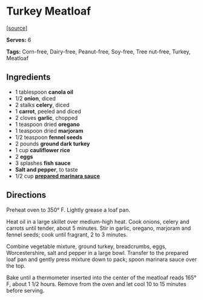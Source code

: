 # Turkey Meatloaf

[[source]](https://www.pccmarkets.com/recipe/turkey-meatloaf/)

**Serves:** 6

**Tags:** Corn-free, Dairy-free, Peanut-free, Soy-free, Tree nut-free, Turkey, Meatloaf

## Ingredients

* 1 tablespoon **canola oil**
* 1/2 **onion**, diced
* 2 stalks **celery**, diced
* 1 **carrot**, peeled and diced
* 2 cloves **garlic**, chopped
* 1 teaspoon dried **oregano** 
* 1 teaspoon dried **marjoram**
* 1/2 teaspoon **fennel seeds**
* 2 pounds **ground dark turkey**
* 1 cup **cauliflower rice**
* 2 **eggs**
* 3 splashes **fish sauce**
* **Salt and pepper**, to taste
* 1/2 cup [**prepared marinara sauce**](./marinara_sauce.md)

## Directions

Preheat oven to 350° F. Lightly grease a loaf pan.

Heat oil in a large skillet over medium-high heat. Cook onions, celery and carrots until tender, about 5 minutes. Stir in garlic, oregano, marjoram and fennel seeds; cook until fragrant, 2 to 3 minutes.

Combine vegetable mixture, ground turkey, breadcrumbs, eggs, Worcestershire, salt and pepper in a large bowl. Transfer to the prepared loaf pan and gently press mixture down to pack; spoon marinara sauce over the top.

Bake until a thermometer inserted into the center of the meatloaf reads 165° F, about 1 1/2 hours. Remove from the oven and let cool 10 to 15 minutes before serving.
